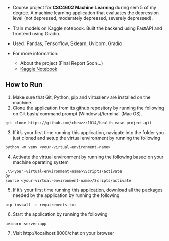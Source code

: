 - Course project for **CSC4602 Machine Learning** during sem 5 of my degree. A machine learning application that evaluates the depression level (not depressed, moderately depressed, severely depressed). 

- Train models on Kaggle notebook. Built the backend using FastAPI and frontend using Gradio.

- Used: Pandas, Tensorflow, Sklearn, Uvicorn, Gradio

- For more information:
  - About the project (Final Report Soon...)
  - [Kaggle Notebook](https://www.kaggle.com/code/chewziqing/health-ease-depression-prediction)
 
## How to Run
1. Make sure that Git, Python, pip and virtualenv are installed on the machine.
2. Clone the application from its github repository by running the following on Git bash/ command prompt (Windows)/terminal (Mac OS).
```
git clone https://github.com/chewzzz1014/health-ease-project.git
```
3. If it’s your first time running this application, navigate into the folder you just cloned and setup the virtual environment by running the following
```
python -m venv <your-virtual-environment-name>
```
4. Activate the virtual environment by running the following based on your machine operating system

```
.\\<your-virtual-environment-name>\Scripts\activate
Or
source <your-virtual-environment-name>/Scripts/activate
```

5. If it’s your first time running this application, download all the packages needed by the application by running the following
```
pip install -r requirements.txt
```

6. Start the application by running the following
```
uvicorn server:app
```
7. Visit http://localhost:8000/chat on your browser




